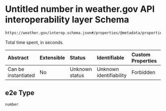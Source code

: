 # Untitled number in weather.gov API interoperability layer Schema

```txt
https://weather.gov/interop.schema.json#/properties/@metadata/properties/timing/properties/e2e
```

Total time spent, in seconds.

| Abstract            | Extensible | Status         | Identifiable            | Custom Properties | Additional Properties | Access Restrictions | Defined In                                                                                                 |
| :------------------ | :--------- | :------------- | :---------------------- | :---------------- | :-------------------- | :------------------ | :--------------------------------------------------------------------------------------------------------- |
| Can be instantiated | No         | Unknown status | Unknown identifiability | Forbidden         | Allowed               | none                | [interop-layer.schema.json\*](../../../api-interop-layer/interop-layer.schema.json "open original schema") |

## e2e Type

`number`
